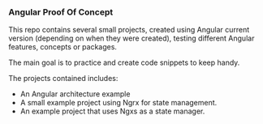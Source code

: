 ### Angular Proof Of Concept

This repo contains several small projects, created using Angular current version (depending on when they were created), testing different Angular features, concepts or packages.

The main goal is to practice and create code snippets to keep handy.

The projects contained includes: 
- An Angular architecture example
- A small example project using Ngrx for state management.
- An example project that uses Ngxs as a state manager.
